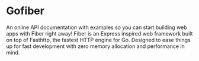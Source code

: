 # Gofiber


An online API documentation with examples so you can start building web apps with Fiber right away!
Fiber is an Express inspired web framework built on top of Fasthttp, the fastest HTTP engine for Go. Designed to ease things up for fast development with zero memory allocation and performance in mind.


